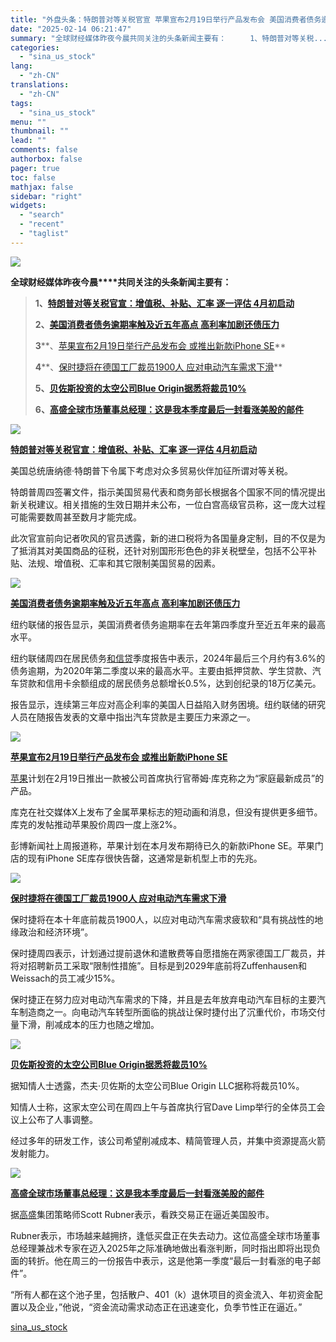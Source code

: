```yaml
---
title: "外盘头条：特朗普对等关税官宣 苹果宣布2月19日举行产品发布会 美国消费者债务逾期率触及近五年高点"
date: "2025-02-14 06:21:47"
summary: "全球财经媒体昨夜今晨共同关注的头条新闻主要有：  　　1、特朗普对等关税..."
categories:
  - "sina_us_stock"
lang:
  - "zh-CN"
translations:
  - "zh-CN"
tags:
  - "sina_us_stock"
menu: ""
thumbnail: ""
lead: ""
comments: false
authorbox: false
pager: true
toc: false
mathjax: false
sidebar: "right"
widgets:
  - "search"
  - "recent"
  - "taglist"
---
```


![](https://n.sinaimg.cn/finance/transform/700/w400h300/20181010/bleF-hkrzyan5262540.jpg)

**全球财经媒体昨夜今晨****共同关注的头条新闻主要有：**

> **1、[特朗普对等关税官宣：增值税、补贴、汇率 逐一评估 4月初启动](https://finance.sina.com.cn/stock/usstock/c/2025-02-14/doc-inekksvn0160071.shtml "特朗普对等关税官宣：增值税、补贴、汇率 逐一评估 4月初启动")**
> 
> **2、[美国消费者债务逾期率触及近五年高点 高利率加剧还债压力](https://finance.sina.com.cn/stock/usstock/c/2025-02-14/doc-inekknpu7942491.shtml "美国消费者债务逾期率触及近五年高点 高利率加剧还债压力")**
> 
> **3****、[苹果宣布2月19日举行产品发布会 或推出新款iPhone SE](https://finance.sina.com.cn/stock/usstock/c/2025-02-14/doc-inekknpt1396909.shtml "苹果宣布2月19日举行产品发布会 或推出新款iPhone SE")**
> 
> **4****、[保时捷将在德国工厂裁员1900人 应对电动汽车需求下滑](https://finance.sina.com.cn/stock/usstock/c/2025-02-13/doc-inekkhfs0388055.shtml "保时捷将在德国工厂裁员1900人 应对电动汽车需求下滑")**
> 
> **5、[贝佐斯投资的太空公司Blue Origin据悉将裁员10%](https://finance.sina.com.cn/stock/usstock/c/2025-02-13/doc-inekkhft4730372.shtml "贝佐斯投资的太空公司Blue Origin据悉将裁员10%")**
> 
> **6、[高盛全球市场董事总经理：这是我本季度最后一封看涨美股的邮件](https://finance.sina.com.cn/stock/usstock/c/2025-02-14/doc-inekknpq0268122.shtml "高盛全球市场董事总经理：这是我本季度最后一封看涨美股的邮件")**

![](https://n.sinaimg.cn/finance/transform/116/w550h366/20250214/8f8b-1c8e886ebd3a01fa5d196fb8dea15ef2.jpg)

**[特朗普对等关税官宣：增值税、补贴、汇率 逐一评估 4月初启动](https://finance.sina.com.cn/stock/usstock/c/2025-02-14/doc-inekksvn0160071.shtml "特朗普对等关税官宣：增值税、补贴、汇率 逐一评估 4月初启动")**

美国总统唐纳德·特朗普下令属下考虑对众多贸易伙伴加征所谓对等关税。

特朗普周四签署文件，指示美国贸易代表和商务部长根据各个国家不同的情况提出新关税建议。相关措施的生效日期并未公布，一位白宫高级官员称，这一庞大过程可能需要数周甚至数月才能完成。

此次官宣前向记者吹风的官员透露，新的进口税将为各国量身定制，目的不仅是为了抵消其对美国商品的征税，还针对别国形形色色的非关税壁垒，包括不公平补贴、法规、增值税、汇率和其它限制美国贸易的因素。

![](https://n.sinaimg.cn/finance/transform/116/w550h366/20250214/052a-4f64b0da69b87cdcbd527d255891fbc5.jpg)

**[美国消费者债务逾期率触及近五年高点 高利率加剧还债压力](https://finance.sina.com.cn/stock/usstock/c/2025-02-14/doc-inekknpu7942491.shtml "美国消费者债务逾期率触及近五年高点 高利率加剧还债压力")**

纽约联储的报告显示，美国消费者债务逾期率在去年第四季度升至近五年来的最高水平。

纽约联储周四在居民债务[和信贷](https://stock.finance.sina.com.cn/usstock/quotes/HX.html)季度报告中表示，2024年最后三个月约有3.6%的债务逾期，为2020年第二季度以来的最高水平。主要由抵押贷款、学生贷款、汽车贷款和信用卡余额组成的居民债务总额增长0.5%，达到创纪录的18万亿美元。

报告显示，连续第三年应对高企利率的美国人日益陷入财务困境。纽约联储的研究人员在随报告发表的文章中指出汽车贷款是主要压力来源之一。

![](https://n.sinaimg.cn/finance/transform/190/w550h440/20250214/e349-415477ca50d9ea760eaeae80839f3ec4.jpg)

**[苹果宣布2月19日举行产品发布会 或推出新款iPhone SE](https://finance.sina.com.cn/stock/usstock/c/2025-02-14/doc-inekknpt1396909.shtml "苹果宣布2月19日举行产品发布会 或推出新款iPhone SE")**

[苹果](https://stock.finance.sina.com.cn/usstock/quotes/AAPL.html)计划在2月19日推出一款被公司首席执行官蒂姆·库克称之为“家庭最新成员”的产品。

库克在社交媒体X上发布了金属苹果标志的短动画和消息，但没有提供更多细节。库克的发帖推动苹果股价周四一度上涨2%。

彭博新闻社上周报道称，苹果计划在本月发布期待已久的新款iPhone SE。苹果门店的现有iPhone SE库存很快告罄，这通常是新机型上市的先兆。

![](https://n.sinaimg.cn/finance/transform/65/w550h315/20250214/1400-580b8d0b368b2eabfaece98b1481c85f.jpg)

**[保时捷将在德国工厂裁员1900人 应对电动汽车需求下滑](https://finance.sina.com.cn/stock/usstock/c/2025-02-13/doc-inekkhfs0388055.shtml "保时捷将在德国工厂裁员1900人 应对电动汽车需求下滑")**

保时捷将在本十年底前裁员1900人，以应对电动汽车需求疲软和“具有挑战性的地缘政治和经济环境”。

保时捷周四表示，计划通过提前退休和遣散费等自愿措施在两家德国工厂裁员，并将对招聘新员工采取“限制性措施”。目标是到2029年底前将Zuffenhausen和Weissach的员工减少15%。

保时捷正在努力应对电动汽车需求的下降，并且是去年放弃电动汽车目标的主要汽车制造商之一。向电动汽车转型所面临的挑战让保时捷付出了沉重代价，市场交付量下滑，削减成本的压力也随之增加。

![](https://n.sinaimg.cn/finance/transform/94/w550h344/20250214/e11c-15738d1061011e3f8c611bc2b15fc96e.jpg)

**[贝佐斯投资的太空公司Blue Origin据悉将裁员10%](https://finance.sina.com.cn/stock/usstock/c/2025-02-13/doc-inekkhft4730372.shtml "贝佐斯投资的太空公司Blue Origin据悉将裁员10%")**  

据知情人士透露，杰夫·贝佐斯的太空公司Blue Origin LLC据称将裁员10%。

知情人士称，这家太空公司在周四上午与首席执行官Dave Limp举行的全体员工会议上公布了人事调整。

经过多年的研发工作，该公司希望削减成本、精简管理人员，并集中资源提高火箭发射能力。

![](https://n.sinaimg.cn/finance/transform/785/w503h282/20250214/a778-be0c413e0ad67c771aa7003c7d9482e5.jpg)

**[高盛全球市场董事总经理：这是我本季度最后一封看涨美股的邮件](https://finance.sina.com.cn/stock/usstock/c/2025-02-14/doc-inekknpq0268122.shtml "高盛全球市场董事总经理：这是我本季度最后一封看涨美股的邮件")**

据[高盛](https://stock.finance.sina.com.cn/usstock/quotes/GS.html)集团策略师Scott Rubner表示，看跌交易正在逼近美国股市。

Rubner表示，市场越来越拥挤，逢低买盘正在失去动力。这位高盛全球市场董事总经理兼战术专家在迈入2025年之际准确地做出看涨判断，同时指出即将出现负面的转折。他在周三的一份报告中表示，这是他第一季度“最后一封看涨的电子邮件”。

“所有人都在这个池子里，包括散户、401（k）退休项目的资金流入、年初资金配置以及企业，”他说，“资金流动需求动态正在迅速变化，负季节性正在逼近。”

[sina_us_stock](https://finance.sina.com.cn/stock/usstock/c/2025-02-14/doc-inekksvn0161708.shtml)
